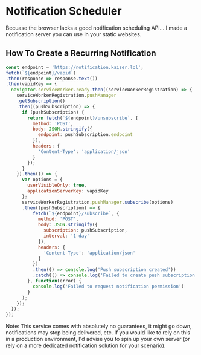 # Notification Scheduler

Becuase the browser lacks a good notification scheduling API... I made a notification server you can use in your static websites.

## How To Create a Recurring Notification

```javascript
const endpoint = 'https://notification.kaiser.lol';
fetch(`${endpoint}/vapid`)
.then(response => response.text())
.then(vapidKey => {
  navigator.serviceWorker.ready.then((serviceWorkerRegistration) => {
    serviceWorkerRegistration.pushManager
    .getSubscription()
    .then((pushSubscription) => {
      if (pushSubscription) {
        return fetch(`${endpoint}/unsubscribe`, {
          method: 'POST',
          body: JSON.stringify({
            endpoint: pushSubscription.endpoint
          }),
          headers: {
            'Content-Type': 'application/json'
          }
        });
      }
    }).then(() => {
      var options = {
        userVisibleOnly: true,
        applicationServerKey: vapidKey
      };
      serviceWorkerRegistration.pushManager.subscribe(options)
      .then((pushSubscription) => {
          fetch(`${endpoint}/subscribe`, {
            method: 'POST',
            body: JSON.stringify({
              subscription: pushSubscription,
              interval: '1 day'
            }),
            headers: {
              'Content-Type': 'application/json'
            }
          })
          .then(() => console.log('Push subscription created'))
          .catch(() => console.log('Failed to create push subscription'));
        }, function(error) {
          console.log('Failed to request notification permission')
        }
      );
    });
  });
});
```

Note: This service comes with absolutely no guarantees, it might go down, notifications may stop being delivered, etc. If you would like to rely on this in a production environment, I'd advise you to spin up your own server (or rely on a more dedicated notification solution for your scenario).